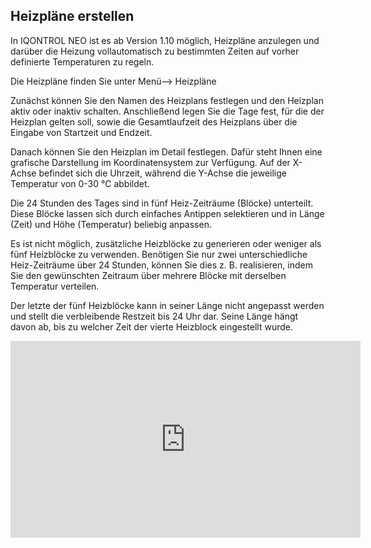 ## Heizpläne erstellen

In IQONTROL NEO ist es ab Version 1.10 möglich, Heizpläne anzulegen und
darüber die Heizung vollautomatisch zu bestimmten Zeiten auf vorher
definierte Temperaturen zu regeln.

Die Heizpläne finden Sie unter Menü--\> Heizpläne

Zunächst können Sie den Namen des Heizplans festlegen und den Heizplan
aktiv oder inaktiv schalten. Anschließend legen Sie die Tage fest, für
die der Heizplan gelten soll, sowie die Gesamtlaufzeit des Heizplans
über die Eingabe von Startzeit und Endzeit.

Danach können Sie den Heizplan im Detail festlegen. Dafür steht Ihnen
eine grafische Darstellung im Koordinatensystem zur Verfügung. Auf der
X-Achse befindet sich die Uhrzeit, während die Y-Achse die jeweilige
Temperatur von 0-30 °C abbildet.

Die 24 Stunden des Tages sind in fünf Heiz-Zeiträume (Blöcke)
unterteilt. Diese Blöcke lassen sich durch einfaches Antippen
selektieren und in Länge (Zeit) und Höhe (Temperatur) beliebig anpassen.

Es ist nicht möglich, zusätzliche Heizblöcke zu generieren oder weniger
als fünf Heizblöcke zu verwenden. Benötigen Sie nur zwei
unterschiedliche Heiz-Zeiträume über 24 Stunden, können Sie dies z. B.
realisieren, indem Sie den gewünschten Zeitraum über mehrere Blöcke mit
derselben Temperatur verteilen.

Der letzte der fünf Heizblöcke kann in seiner Länge nicht angepasst
werden und stellt die verbleibende Restzeit bis 24 Uhr dar. Seine Länge
hängt davon ab, bis zu welcher Zeit der vierte Heizblock eingestellt
wurde.


<div style="text-align: center;">
<iframe width="560" height="315" src="https://www.youtube.com/embed/fuzmSGAlcyI" frameborder="0" allow="accelerometer; autoplay; encrypted-media; gyroscope; picture-in-picture" allowfullscreen></iframe>
</div>
